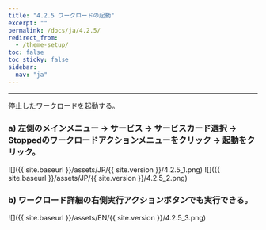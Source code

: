```yaml
---
title: "4.2.5 ワークロードの起動"
excerpt: ""
permalink: /docs/ja/4.2.5/
redirect_from:
  - /theme-setup/
toc: false
toc_sticky: false
sidebar:
  nav: "ja"
---
```



---

停止したワークロードを起動する。

### a\) 左側のメインメニュー → サービス → サービスカード選択 → Stoppedのワークロードアクションメニューをクリック → 起動をクリック。
![]({{ site.baseurl }}/assets/JP/{{ site.version }}/4.2.5_1.png)
![]({{ site.baseurl }}/assets/JP/{{ site.version }}/4.2.5_2.png)

### b\) ワークロード詳細の右側実行アクションボタンでも実行できる。
![]({{ site.baseurl }}/assets/EN/{{ site.version }}/4.2.5_3.png)
